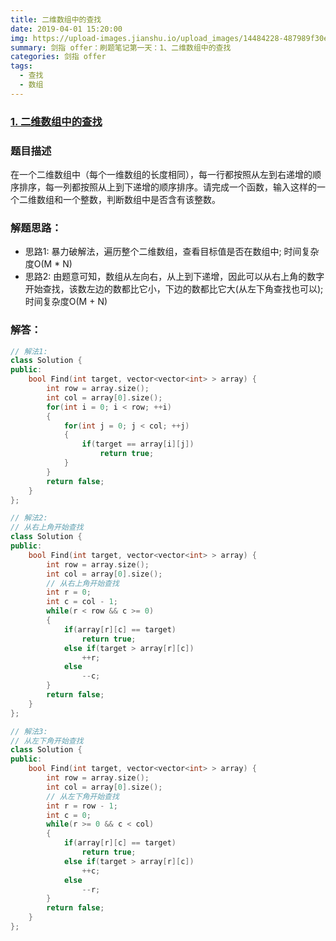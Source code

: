 ```yaml
---
title: 二维数组中的查找
date: 2019-04-01 15:20:00
img: https://upload-images.jianshu.io/upload_images/14484228-487989f30ef13848.jpg?imageMogr2/auto-orient/strip%7CimageView2/2/w/1240
summary: 剑指 offer：刷题笔记第一天：1、二维数组中的查找
categories: 剑指 offer
tags:
  - 查找
  - 数组
---
```

### [1\. 二维数组中的查找](https://www.nowcoder.com/practice/abc3fe2ce8e146608e868a70efebf62e?tpId=13&tqId=11154&tPage=1&rp=1&ru=/ta/coding-interviews&qru=/ta/coding-interviews/question-ranking)

### 题目描述
在一个二维数组中（每个一维数组的长度相同），每一行都按照从左到右递增的顺序排序，每一列都按照从上到下递增的顺序排序。请完成一个函数，输入这样的一个二维数组和一个整数，判断数组中是否含有该整数。

### 解题思路：
+ 思路1: 暴力破解法，遍历整个二维数组，查看目标值是否在数组中; 时间复杂度O(M * N)
+ 思路2: 由题意可知，数组从左向右，从上到下递增，因此可以从右上角的数字开始查找，该数左边的数都比它小，下边的数都比它大(从左下角查找也可以); 时间复杂度O(M + N)

### 解答：

```cpp
// 解法1:
class Solution {
public:
    bool Find(int target, vector<vector<int> > array) {
        int row = array.size();
        int col = array[0].size();
        for(int i = 0; i < row; ++i)
        {
            for(int j = 0; j < col; ++j)
            {
                if(target == array[i][j])
                    return true;
            }
        }
        return false;
    }
};

// 解法2:
// 从右上角开始查找
class Solution {
public:
    bool Find(int target, vector<vector<int> > array) {
        int row = array.size();
        int col = array[0].size();
        // 从右上角开始查找
        int r = 0;
        int c = col - 1;
        while(r < row && c >= 0)
        {
            if(array[r][c] == target)
                return true;
            else if(target > array[r][c])
                ++r;
            else
                --c;
        }
        return false;
    }
};

// 解法3:
// 从左下角开始查找
class Solution {
public:
    bool Find(int target, vector<vector<int> > array) {
        int row = array.size();
        int col = array[0].size();
        // 从左下角开始查找
        int r = row - 1;
        int c = 0;
        while(r >= 0 && c < col)
        {
            if(array[r][c] == target)
                return true;
            else if(target > array[r][c])
                ++c;
            else
                --r;
        }
        return false;
    }
};
```